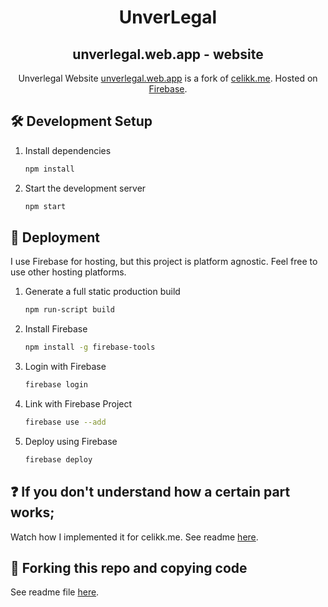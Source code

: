 <h1 align="center">
  UnverLegal
</h1>
<h2 align="center">
  unverlegal.web.app - website
</h2>
<p align="center">
  Unverlegal Website <a href="https://unverlegal.web.app" target="_blank">unverlegal.web.app</a> is a fork of <a href="https://github.com/celikkoseoglu/celikk-personal-website" target="_blank">celikk.me</a>. Hosted on <a href="https://firebase.google.com/docs/hosting" target="_blank">Firebase</a>.
</p>

## 🛠 Development Setup

1. Install dependencies

   ```sh
   npm install
   ```

2. Start the development server

   ```sh
   npm start
   ```

## 🚀 Deployment

I use Firebase for hosting, but this project is platform agnostic. Feel free to use other hosting platforms.

1. Generate a full static production build

   ```sh
   npm run-script build
   ```

2. Install Firebase
   ```sh
   npm install -g firebase-tools
   ```
   
3. Login with Firebase

   ```sh
   firebase login
   ```

4. Link with Firebase Project

   ```sh
   firebase use --add
   ```

5. Deploy using Firebase

   ```sh
   firebase deploy
   ```

## ❓ If you don't understand how a certain part works;

Watch how I implemented it for celikk.me. See readme [here](https://github.com/celikkoseoglu/celikk-personal-website).

## 🚨 Forking this repo and copying code

See readme file [here](https://github.com/celikkoseoglu/celikk-personal-website).
